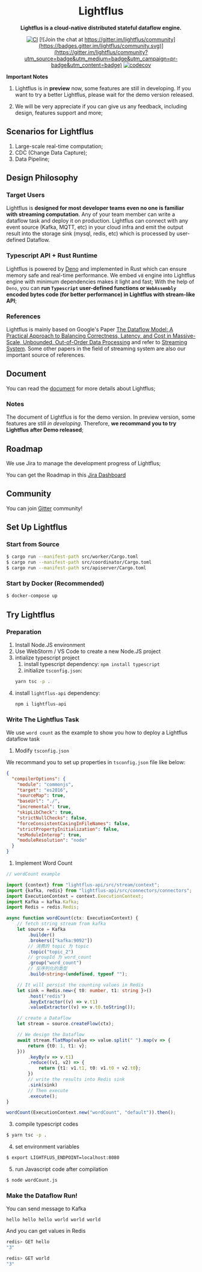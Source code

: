 <div align="center">
  <h1>Lightflus</h1>
  <p>
    <strong>Lightflus is a cloud-native distributed stateful dataflow engine. </strong>
  </p>
  <p>

[![CI](https://github.com/Lady-Summer/lightflus-runtime/actions/workflows/workflow.yml/badge.svg)](https://github.com/Lady-Summer/lightflus-runtime/actions/workflows/workflow.yml) [![Join the chat at https://gitter.im/lightflus/community](https://badges.gitter.im/lightflus/community.svg)](https://gitter.im/lightflus/community?utm_source=badge&utm_medium=badge&utm_campaign=pr-badge&utm_content=badge)
[![codecov](https://codecov.io/gh/JasonThon/lightflus/branch/master/graph/badge.svg?token=7Y1MMDWNG5)](https://codecov.io/gh/JasonThon/lightflus)
</p>
</div>

**Important Notes**

1. Lightflus is in **preview** now, some features are still in developing. If you want to try a better Lightflus, please wait for the demo version released.

2. We will be very appreciate if you can give us any feedback, including design, features support and more;


## Scenarios for Lightflus

1. Large-scale real-time computation;
2. CDC (Change Data Capture);
3. Data Pipeline;


## Design Philosophy

### Target Users

Lightflus is **designed for most developer teams even no one is familiar with streaming computation**. Any of your team member can write a dataflow task and deploy it on production. Lightflus can connect with any event source (Kafka, MQTT, etc) in your cloud infra and emit the output result into the storage sink (mysql, redis, etc) which is processed by user-defined Dataflow. 


### Typescript API + Rust Runtime

Lightflus is powered by [Deno](https://github.com/denoland/deno) and implemented in Rust which can ensure memory safe and real-time performance. We embed `v8` engine into Lightflus engine with minimum dependencies makes it light and fast; With the help of `Deno`, you can **run `Typescript` user-defined functions or `WebAssembly` encoded bytes code (for better performance) in Lightflus with stream-like API**; 

### References

Lightflus is mainly based on Google's Paper [The Dataflow Model: A Practical Approach to Balancing Correctness, Latency, and Cost in Massive-Scale, Unbounded, Out-of-Order Data Processing](https://research.google/pubs/pub43864/) and refer to [Streaming System](https://www.oreilly.com/library/view/streaming-systems/9781491983867/). Some other papers in the field of streaming system are also our important source of references. 


## Document
You can read the [document](https://humorous-bream-e48.notion.site/Lightflus-Document-217eedc73610413ba2a4f0c374d66c77) for more details about Lightflus;

### Notes

The document of Lightflus is for the demo version. In preview version, some features are still *in developing*. Therefore, **we recommand you to try Lightflus after Demo released**;


## Roadmap

We use Jira to manage the development progress of Lightflus;

You can get the Roadmap in this [Jira Dashboard](https://lightflus.atlassian.net/jira/software/c/projects/LIG/boards/1/roadmap?shared=&atlOrigin=eyJpIjoiOWJhOTRiOGNkZTBlNDY5OWFkZWU4ZGQxYjRkYTg3MTkiLCJwIjoiaiJ9)

## Community

You can join [Gitter](https://gitter.im/lightflus/community) community!


## Set Up Lightflus

### Start from Source

```bash
$ cargo run --manifest-path src/worker/Cargo.toml
$ cargo run --manifest-path src/coordinator/Cargo.toml
$ cargo run --manifest-path src/apiserver/Cargo.toml
```

### Start by Docker (**Recommended**)

```bash
$ docker-compose up
```

## Try Lightflus

### Preparation

1. Install Node.JS environment
2. Use WebStorm / VS Code to create a new Node.JS project
3. intialize typescript project
   1. install typescript dependency: `npm install typescript`
   2. initialize `tsconfig.json`: 
    ```bash 
    yarn tsc -p .
    ```
4. install `lightflus-api` dependency: 
   ```bash 
   npm i lightflus-api
   ```

### Write The Lightflus Task
We use `word count` as the example to show you how to deploy a Lightflus dataflow task

1. Modify `tsconfig.json`

We recommand you to set up properties in `tsconfig.json` file like below:

```json
{
  "compilerOptions": {
    "module": "commonjs",
    "target": "es2016",
    "sourceMap": true,
    "baseUrl": "./",
    "incremental": true,
    "skipLibCheck": true,
    "strictNullChecks": false,
    "forceConsistentCasingInFileNames": false,
    "strictPropertyInitialization": false,
    "esModuleInterop": true,
    "moduleResolution": "node"
  }
}

```

1. Implement Word Count

```typescript
// wordCount example

import {context} from "lightflus-api/src/stream/context";
import {kafka, redis} from "lightflus-api/src/connectors/connectors";
import ExecutionContext = context.ExecutionContext;
import Kafka = kafka.Kafka;
import Redis = redis.Redis;

async function wordCount(ctx: ExecutionContext) {
    // fetch string stream from kafka
    let source = Kafka
        .builder()
        .brokers(["kafka:9092"])
        // 消费的 topic 为 topic
        .topic("topic_2")
        // groupId 为 word_count
        .group("word_count")
        // 反序列化的类型
        .build<string>(undefined, typeof "");

    // It will persist the counting values in Redis
    let sink = Redis.new<{ t0: number, t1: string }>()
        .host("redis")
        .keyExtractor((v) => v.t1)
        .valueExtractor((v) => v.t0.toString());

    // create a Dataflow
    let stream = source.createFlow(ctx);

    // We design the Dataflow
    await stream.flatMap(value => value.split(" ").map(v => {
        return {t0: 1, t1: v};
    }))
        .keyBy(v => v.t1)
        .reduce((v1, v2) => {
            return {t1: v1.t1, t0: v1.t0 + v2.t0};
        })
        // write the results into Redis sink
        .sink(sink)
        // Then execute
        .execute();
}

wordCount(ExecutionContext.new("wordCount", "default")).then();
```

3. compile typescript codes

```bash
$ yarn tsc -p .
```

4. set environment variables

```bash
$ export LIGHTFLUS_ENDPOINT=localhost:8080
```

5. run Javascript code after compilation

```bash
$ node wordCount.js
```

### Make the Dataflow Run!

You can send message to Kafka

```text
hello hello hello world world world
```

And you can get values in Redis

```bash
redis> GET hello
"3"

redis> GET world
"3"
```